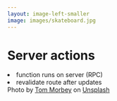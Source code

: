 ```yaml
---
layout: image-left-smaller
image: images/skateboard.jpg
---
```


<h1 class="h1-xs pb-12">Server actions</h1>

<v-clicks>


<li>function runs on server (RPC)</li>
<li>revalidate route after updates</li>

</v-clicks>

<Caption>Photo by <a href="https://unsplash.com/@tommorbey?utm_content=creditCopyText&utm_medium=referral&utm_source=unsplash">Tom Morbey</a> on <a href="https://unsplash.com/photos/man-in-white-t-shirt-and-brown-pants-riding-skateboard-on-brown-sand-during-daytime-r1SwcagHVG0?utm_content=creditCopyText&utm_medium=referral&utm_source=unsplash">Unsplash</a></Caption>